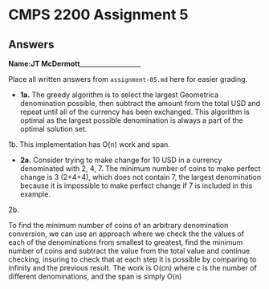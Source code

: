 # CMPS 2200 Assignment 5
## Answers

**Name:**__JT McDermott_____________________


Place all written answers from `assignment-05.md` here for easier grading.





- **1a.**
The greedy algorithm is to select the largest Geometrica denomination possible, then subtract the amount from the total USD and repeat until all of the currency has been exchanged. This algorithm is optimal as the largest possible denomination is always a part of the optimal solution set.

1b.
This implementation has O(n) work and span.






- **2a.**
  Consider trying to make change for 10 USD in a currency denominated with 2, 4, 7. The minimum number of coins to make perfect change is 3 (2+4+4), which does not contain 7, the largest denomination because it is impossible to make perfect change if 7 is included in this example.

2b. 

To find the minimum number of coins of an arbitrary denomination conversion, we can use an approach where we check the the values of each of the denominations from smallest to greatest, find the minimum number of coins and subtract the value from the total value and continue checking, insuring to check that at each step it is possible by comparing to infinity and the previous result.
The work is O(cn) where c is the number of different denominations, and the span is simply O(n)


